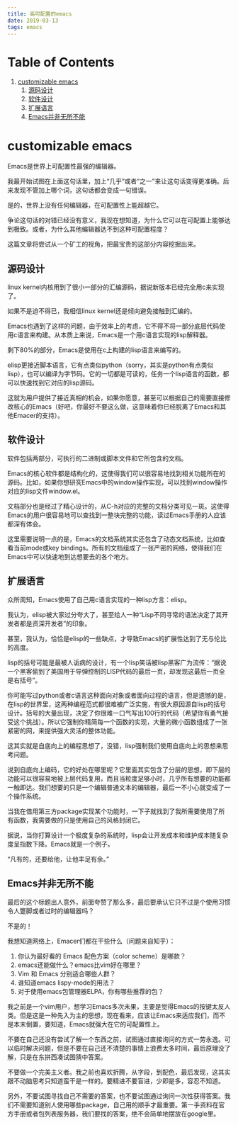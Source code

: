 ```yaml
---
title: 高可配置的emacs
date: 2019-03-13
tags: emacs
---
```


# Table of Contents

1.  [customizable emacs](#org29724c1)
    1.  [源码设计](#org68391dc)
    2.  [软件设计](#org1875486)
    3.  [扩展语言](#org92ffea4)
    4.  [Emacs并非无所不能](#org8490bc4)


<a id="org29724c1"></a>

# customizable emacs

Emacs是世界上可配置性最强的编辑器。

我最开始试图在上面这句话里，加上“几乎”或者“之一”来让这句话变得更准确。后来发现不管加上哪个词，这句话都会变成一句错误。

是的，世界上没有任何编辑器，在可配置性上能超越它。

争论这句话的对错已经没有意义，我现在想知道，为什么它可以在可配置上能够达到极致。或者，为什么其他编辑器达不到这种可配置程度？

这篇文章将尝试从一个矿工的视角，把最宝贵的这部分内容挖掘出来。


<a id="org68391dc"></a>

## 源码设计

linux kernel内核用到了很小一部分的汇编源码，据说新版本已经完全用c来实现了。

如果不是迫不得已，我相信linux kernel还是倾向避免接触到汇编的。

Emacs也遇到了这样的问题，由于效率上的考虑，它不得不将一部分底层代码使用c语言来构建。从本质上来说，Emacs是一个用c语言实现的lisp解释器。

剩下80%的部分，Emacs是使用在c上构建的lisp语言来编写的。

elisp更接近脚本语言，它有点类似python（sorry，其实是python有点类似lisp），也可以编译为字节码。它的一切都是可读的，任务一个lisp语言的函数，都可以快速找到它对应的lisp源码。

这就为用户提供了接近真相的机会，如果你愿意，甚至可以根据自己的需要直接修改核心的Emacs（好吧，你最好不要这么做，这意味着你已经脱离了Emacs和其他Emacer的支持）。


<a id="org1875486"></a>

## 软件设计

软件包括两部分，可执行的二进制或脚本文件和它所包含的文档。

Emacs的核心软件都是结构化的，这使得我们可以很容易地找到相关功能所在的源码。比如，如果你想研究Emacs中的window操作实现，可以找到window操作对应的lisp文件window.el。

文档部分也是经过了精心设计的，从C-h对应的完整的文档分类可见一斑。这使得Emacs的用户很容易地可以查找到一整块完整的功能，读过Emacs手册的人应该都深有体会。

这里需要说明一点的是，Emacs的文档系统其实还包含了动态文档系统，比如查看当前mode或key bindings。所有的文档组成了一张严密的网络，使得我们在Emacs中可以快速地到达想要去的各个地方。


<a id="org92ffea4"></a>

## 扩展语言

众所周知，Emacs使用了自己用c语言实现的一种lisp方言：elisp。

我认为，elisp被大家过分夸大了，甚至给人一种“Lisp不同寻常的语法决定了其开发者都是资深开发者”的印象。

甚至，我认为，恰恰是elisp的一些缺点，才导致Emacs的扩展性达到了无与伦比的高度。

lisp的括号可能是最被人诟病的设计，有一个lisp笑话被lisp黑客广为流传：“据说一个黑客偷到了美国用于导弹控制的LISP代码的最后一页，却发现这最后一页全是右括号”。

你可能写过python或者c语言这种面向对象或者面向过程的语言，但是遗憾的是，在lisp的世界里，这两种编程范式都很难被广泛实施，有很大原因源自lisp的括号设计。括号的大量出现，决定了你很难一口气写出100行的代码（希望你有勇气接受这个挑战）。所以它强制你精简每一个函数的实现，大量的微小函数组成了一张紧密的网，来提供强大灵活的整体功能。

这其实就是自底向上的编程思想了，没错，lisp强制我们使用自底向上的思想来思考问题。

说到自底向上编码，它的好处在哪里呢？它里面其实包含了分层的思想，即下层的功能可以很容易地被上层代码复用，而且当粒度足够小时，几乎所有想要的功能都一触即达。我们想要的只是一个编辑普通文本的编辑器，最后一不小心就变成了一个操作系统。

当我在借用第三方package实现某个功能时，一下子就找到了我所需要使用了所有函数，我需要做的只是使用自己的风格封闭它。

据说，当你打算设计一个极度复杂的系统时，lisp会让开发成本和维护成本随复杂度呈指数下降。Emacs就是一个例子。

“凡有的，还要给他，让他丰足有余。”


<a id="org8490bc4"></a>

## Emacs并非无所不能

最后的这个标题出人意外，前面夸赞了那么多，最后要承认它只不过是个使用习惯令人蹩脚或者过时的编辑器吗？

不是的！

我想知道网络上，Emacer们都在干些什么（问题来自知乎）：

1.  你认为最好看的 Emacs 配色方案（color scheme）是哪款？
2.  emacs还能做什么？emacs比vim好在哪里？
3.  Vim 和 Emacs 分别适合哪些人群？
4.  谁知道emacs lispy-mode的用法？
5.  对于使用emacs包管理器ELPA，你有哪些推荐的包？

我之前是一个vim用户，想学习Emacs多次未果，主要是觉得Emacs的按键太反人类。但是这是一种先入为主的思想，现在看来，应该让Emacs来适应我们，而不是本末倒置，要知道，Emacs就强大在它的可配置性上。

不要在自己还没有尝试了解一个东西之前，试图通过直接询问的方式一劳永逸。可以临时解决问题，但是不要在自己还不清楚的事情上浪费太多时间，最后原理没了解，只是在东拼西凑试图猜中答案。

不要做一个完美主义者。我之前也喜欢折腾，从字段，到配色，最后发现，这其实跟不动脑思考只知道蛮干是一样的。要精进不要盲进，少即是多，容忍不知道。

另外，不要试图寻找自己不需要的答案，也不要试图通过询问一次性获得答案。我们不需要知道别人使用哪些package，自己用的顺手才最重要。第一手资料在官方手册或者包列表服务器，我们要找的答案，绝不会简单地摆放在google里。

